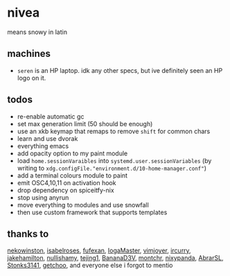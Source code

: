 # nivea

means snowy in latin

## machines
- `seren` is an HP laptop. idk any other specs, but ive definitely seen an HP logo on it.

## todos
- re-enable automatic gc
- set max generation limit (50 should be enough)
- use an xkb keymap that remaps to remove `shift` for common chars
- learn and use dvorak
- everything emacs
- add opacity option to my paint module
- load `home.sessionVaraibles` into `systemd.user.sessionVariables` (by writing to `xdg.configFile."environment.d/10-home-manager.conf"`)
- add a terminal colours module to paint
- emit OSC4,10,11 on activation hook
- drop dependency on spiceitfy-nix
- stop using anyrun
- move everything to modules and use snowfall
- then use custom framework that supports templates

## thanks to
[nekowinston](https://github.com/nekowinston),
[isabelroses](https://github.com/isabelroses),
[fufexan](https://github.com/fufexan),
[IogaMaster](https://github.com/IogaMaster),
[vimjoyer](https://github.com/vimjoyer),
[ircurry](https://github.com/ircurry),
[jakehamilton](https://github.com/jakehamilton),
[nullishamy](https://github.com/nullishamy),
[tejing1](https://github.com/tejing1),
[BananaD3V](https://github.com/BananaD3V),
[montchr](https://github.com/montchr),
[nixypanda](https://github.com/nixypanda),
[AbrarSL](https://github.com/AbrarSL),
[Stonks3141](https://github.com/Stonks3141),
[getchoo](https://github.com/getchoo),
and everyone else i forgot to mentio
